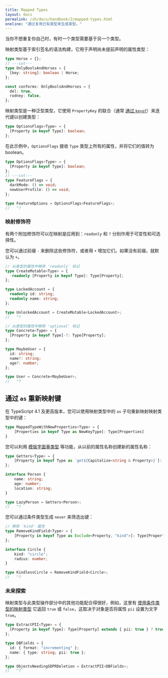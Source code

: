```yaml
---
title: Mapped Types
layout: docs
permalink: /zh/docs/handbook/2/mapped-types.html
oneline: "通过复用已有类型来生成类型。"
---
```


当你不想重复你自己时，有时一个类型需要基于另一个类型。

映射类型基于索引签名的语法构建，它用于声明尚未提前声明的属性类型：

```ts twoslash
type Horse = {};
// ---cut---
type OnlyBoolsAndHorses = {
  [key: string]: boolean | Horse;
};

const conforms: OnlyBoolsAndHorses = {
  del: true,
  rodney: false,
};
```

映射类型是一种泛型类型，它使用 `PropertyKey` 的联合（通常 [通过 `keyof`](/zh/docs/handbook/2/indexed-access-types.html)）来迭代键以创建类型：

```ts twoslash
type OptionsFlags<Type> = {
  [Property in keyof Type]: boolean;
};
```

在此示例中，`OptionsFlags` 接收 `Type` 类型上所有的属性，并将它们的值转为 boolean。

```ts twoslash
type OptionsFlags<Type> = {
  [Property in keyof Type]: boolean;
};
// ---cut---
type FeatureFlags = {
  darkMode: () => void;
  newUserProfile: () => void;
};

type FeatureOptions = OptionsFlags<FeatureFlags>;
//   ^?
```

### 映射修饰符

有两个附加修饰符可以在映射是应用到：`readonly` 和 `?` 分别作用于可变性和可选择性。

您可以通过前缀 `-` 来删除这些修饰符，或者用 `+` 增加它们。如果没有前缀，就默认为 `+`。

```ts twoslash
// 从类型的属性中移除 'readonly' 标记
type CreateMutable<Type> = {
  -readonly [Property in keyof Type]: Type[Property];
};

type LockedAccount = {
  readonly id: string;
  readonly name: string;
};

type UnlockedAccount = CreateMutable<LockedAccount>;
//   ^?
```

```ts twoslash
// 从类型的属性中移除 'optional' 标记
type Concrete<Type> = {
  [Property in keyof Type]-?: Type[Property];
};

type MaybeUser = {
  id: string;
  name?: string;
  age?: number;
};

type User = Concrete<MaybeUser>;
//   ^?
```

## 通过 `as` 重新映射键

在 TypeScript 4.1 及更高版本，您可以使用映射类型中的 `as` 子句重新映射映射类型中的键：

```ts
type MappedTypeWithNewProperties<Type> = {
    [Properties in keyof Type as NewKeyType]: Type[Properties]
}
```

<!-- TODO: modify it corresponding zh locale link -->
您可以利用 [模版字面量类型](/docs/handbook/2/template-literal-types.html) 等功能，从以前的属性名称创建新的属性名称：

```ts twoslash
type Getters<Type> = {
    [Property in keyof Type as `get${Capitalize<string & Property>}`]: () => Type[Property]
};

interface Person {
    name: string;
    age: number;
    location: string;
}

type LazyPerson = Getters<Person>;
//   ^?
```

您可以通过条件类型生成 `never` 来筛选出键：

```ts twoslash
// 移除 'kind' 属性
type RemoveKindField<Type> = {
    [Property in keyof Type as Exclude<Property, "kind">]: Type[Property]
};

interface Circle {
    kind: "circle";
    radius: number;
}

type KindlessCircle = RemoveKindField<Circle>;
//   ^?
```

### 未来探索

映射类型与此类型操作部分中的其他功能配合得很好，例如，这里有 [使用条件类型的映射类型](/zh/docs/handbook/2/conditional-types.html) 它返回 `true` 或 `false`，这取决于对象是否将属性 `pii` 设置为文字 `true`。

```ts twoslash
type ExtractPII<Type> = {
  [Property in keyof Type]: Type[Property] extends { pii: true } ? true : false;
};

type DBFields = {
  id: { format: "incrementing" };
  name: { type: string; pii: true };
};

type ObjectsNeedingGDPRDeletion = ExtractPII<DBFields>;
//   ^?
```
